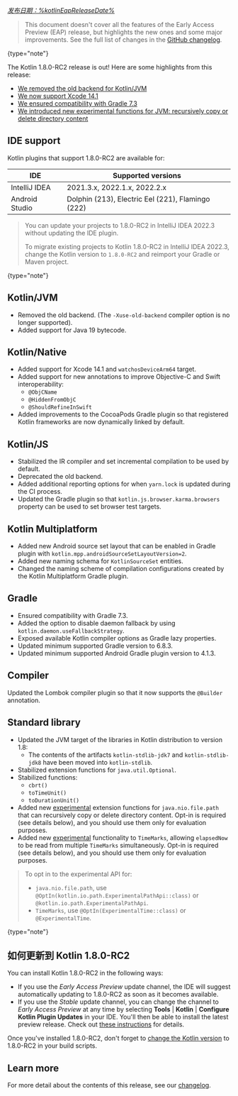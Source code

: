 [//]: # (title: Kotlin 1.8.0-RC2 的新特性)

_[发布日期：%kotlinEapReleaseDate%](eap.md#build-details)_

> This document doesn't cover all the features of the Early Access Preview (EAP) release, but highlights the new ones and some major improvements.
> See the full list of changes in the [GitHub changelog](https://github.com/JetBrains/kotlin/releases/tag/v1.8.0-RC2).
>
{type="note"}

The Kotlin 1.8.0-RC2 release is out! Here are some highlights from this release:

* [We removed the old backend for Kotlin/JVM](#kotlin-jvm)
* [We now support Xcode 14.1](#kotlin-native)
* [We ensured compatibility with Gradle 7.3](#gradle)
* [We introduced new experimental functions for JVM: recursively copy or delete directory content](#standard-library)

## IDE support

Kotlin plugins that support 1.8.0-RC2 are available for:

| IDE | Supported versions |
|--|--|
| IntelliJ IDEA | 2021.3.x, 2022.1.x, 2022.2.x |
| Android Studio | Dolphin (213), Electric Eel (221), Flamingo (222) |

> You can update your projects to 1.8.0-RC2 in IntelliJ IDEA 2022.3 without updating the IDE plugin.
> 
> To migrate existing projects to Kotlin 1.8.0-RC2 in IntelliJ IDEA 2022.3, change the Kotlin version to `1.8.0-RC2` and reimport your Gradle or Maven project.
> 
{type="note"}

## Kotlin/JVM

* Removed the old backend. (The `-Xuse-old-backend` compiler option is no longer supported).
* Added support for Java 19 bytecode.

## Kotlin/Native

* Added support for Xcode 14.1 and `watchosDeviceArm64` target.
* Added support for new annotations to improve Objective-C and Swift interoperability:
    * `@ObjCName`
    * `@HiddenFromObjC`
    * `@ShouldRefineInSwift`
* Added improvements to the CocoaPods Gradle plugin so that registered Kotlin frameworks are now dynamically linked by default.

## Kotlin/JS

* Stabilized the IR compiler and set incremental compilation to be used by default.
* Deprecated the old backend.
* Added additional reporting options for when `yarn.lock` is updated during the CI process.
* Updated the Gradle plugin so that `kotlin.js.browser.karma.browsers` property can be used to set browser test targets.

## Kotlin Multiplatform

* Added new Android source set layout that can be enabled in Gradle plugin with `kotlin.mpp.androidSourceSetLayoutVersion=2`.
* Added new naming schema for `KotlinSourceSet` entities.
* Changed the naming scheme of compilation configurations created by the Kotlin Multiplatform Gradle plugin.

## Gradle

* Ensured compatibility with Gradle 7.3.
* Added the option to disable daemon fallback by using `kotlin.daemon.useFallbackStrategy`.
* Exposed available Kotlin compiler options as Gradle lazy properties.
* Updated minimum supported Gradle version to 6.8.3.
* Updated minimum supported Android Gradle plugin version to 4.1.3.

## Compiler

Updated the Lombok compiler plugin so that it now supports the `@Builder` annotation.

## Standard library

* Updated the JVM target of the libraries in Kotlin distribution to version 1.8:
   * The contents of the artifacts `kotlin-stdlib-jdk7` and `kotlin-stdlib-jdk8` have been moved into `kotlin-stdlib`.
* Stabilized extension functions for `java.util.Optional`.
* Stabilized functions:
    * `cbrt()`
    * `toTimeUnit()`
    * `toDurationUnit()`
* Added new [experimental](components-stability.md#stability-levels-explained) extension functions for `java.nio.file.path` that can recursively copy or delete directory content. Opt-in is required (see details below), and you should use them only for evaluation purposes.
* Added new [experimental](components-stability.md#stability-levels-explained) functionality to `TimeMarks`, allowing `elapsedNow` to be read from multiple `TimeMarks` simultaneously. Opt-in is required (see details below), and you should use them only for evaluation purposes.

> To opt in to the experimental API for:
> * `java.nio.file.path`, use `@OptIn(kotlin.io.path.ExperimentalPathApi::class)` or `@kotlin.io.path.ExperimentalPathApi`.
> * `TimeMarks`, use `@OptIn(ExperimentalTime::class)` or `@ExperimentalTime`.
>
{type="note"}

## 如何更新到 Kotlin 1.8.0-RC2

You can install Kotlin 1.8.0-RC2 in the following ways:

* If you use the _Early Access Preview_ update channel, the IDE will suggest automatically updating to 1.8.0-RC2 as soon as it becomes available.
* If you use the _Stable_ update channel, you can change the channel to _Early Access Preview_ at any time by selecting **Tools** | **Kotlin** | **Configure Kotlin Plugin Updates** in your IDE. You'll then be able to install the latest preview release. Check out [these instructions](install-eap-plugin.md) for details.

Once you've installed 1.8.0-RC2, don't forget to [change the Kotlin version](configure-build-for-eap.md) to 1.8.0-RC2 in your build scripts.

## Learn more

For more detail about the contents of this release, see our [changelog](https://github.com/JetBrains/kotlin/releases/tag/v1.8.0-RC2).
